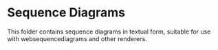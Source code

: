 # Sequence Diagrams

This folder contains sequence diagrams in textual form, suitable for use with websequencediagrams and other renderers.
